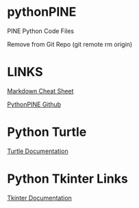 # pythonPINE
PINE Python Code Files

Remove from Git Repo (git remote rm origin)

# LINKS

[Markdown Cheat Sheet](https://www.markdownguide.org/cheat-sheet/)

[PythonPINE Github](https://github.com/salasPINE/pythonPINE)

# Python Turtle
[Turtle Documentation](https://docs.python.org/3/library/turtle.html)

# Python Tkinter Links
[Tkinter Documentation](https://docs.python.org/3/library/tk.html)


